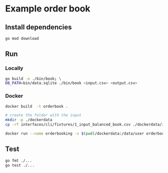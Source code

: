 # Example order book

## Install dependencies

```sh
go mod download
```

## Run

### Locally

```sh
go build -o ./bin/book; \
DB_PATH=bin/data.sqlite ./bin/book <input.csv> <output.csv>
```

### Docker

```sh
docker build  -t orderbook .

# create the folder with the input
mkdir -p ./dockerdata
cp -rf interfaces/cli/fixtures/1_input_balanced_book.csv ./dockerdata/input.csv

docker run --name orderbooking -v $(pwd)/dockerdata:/data/user orderbook
```

## Test

```sh
go fmt ./...
go test ./...
```
